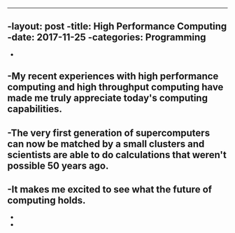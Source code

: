 ----
-layout: post
-title:  High Performance Computing
-date:   2017-11-25 
-categories: Programming 
----
-
-My recent experiences with high performance computing and high throughput computing have made me truly appreciate today's computing capabilities. 
-
-The very first generation of supercomputers can now be matched by a small clusters and scientists are able to do calculations that weren't possible 50 years ago. 
-
-It makes me excited to see what the future of computing holds.
-
-
-
